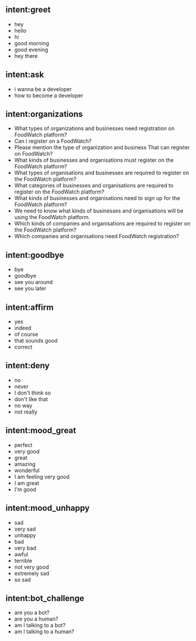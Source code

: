 ## intent:greet
- hey
- hello
- hi
- good morning
- good evening
- hey there

## intent:ask
- i wanna be a developer
- how to become a developer

## intent:organizations 
- What types of organizations and businesses need registration on FoodWatch platform? 
- Can I register on a FoodWatch? 
- Please mention the type of organization and business That can register on FoodWatch?
- What kinds of businesses and organisations must register on the FoodWatch platform?
- What types of organisations and businesses are required to register on the FoodWatch platform?
- What categories of businesses and organisations are required to register on the FoodWatch platform?
- What kinds of businesses and organisations need to sign up for the FoodWatch platform?
- We need to know what kinds of businesses and organisations will be using the FoodWatch platform.
- Which kinds of companies and organisations are required to register on the FoodWatch platform?
- Which companies and organisations need FoodWatch registration? 



## intent:goodbye
- bye
- goodbye
- see you around
- see you later

## intent:affirm
- yes
- indeed
- of course
- that sounds good
- correct

## intent:deny
- no
- never
- I don't think so
- don't like that
- no way
- not really

## intent:mood_great
- perfect
- very good
- great
- amazing
- wonderful
- I am feeling very good
- I am great
- I'm good

## intent:mood_unhappy
- sad
- very sad
- unhappy
- bad
- very bad
- awful
- terrible
- not very good
- extremely sad
- so sad

## intent:bot_challenge
- are you a bot?
- are you a human?
- am I talking to a bot?
- am I talking to a human?
